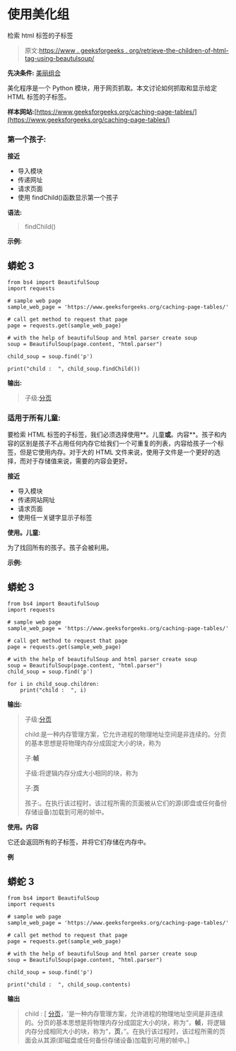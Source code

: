 # 使用美化组

检索 html 标签的子标签

> 原文:[https://www . geeksforgeeks . org/retrieve-the-children-of-html-tag-using-beautulsoup/](https://www.geeksforgeeks.org/retrieve-children-of-the-html-tag-using-beautifulsoup/)

**先决条件:** [美丽组合](https://www.geeksforgeeks.org/implementing-web-scraping-python-beautiful-soup/)

美化程序是一个 Python 模块，用于网页抓取。本文讨论如何抓取和显示给定 HTML 标签的子标签。

**样本网站:**[https://www.geeksforgeeks.org/caching-page-tables/](https://www.geeksforgeeks.org/caching-page-tables/)

### **第一个孩子:**

**接近**

*   导入模块
*   传递网址
*   请求页面
*   使用 findChild()函数显示第一个孩子

**语法:**

> findChild()

**示例:**

## 蟒蛇 3

```
from bs4 import BeautifulSoup
import requests

# sample web page
sample_web_page = 'https://www.geeksforgeeks.org/caching-page-tables/'

# call get method to request that page
page = requests.get(sample_web_page)

# with the help of beautifulSoup and html parser create soup
soup = BeautifulSoup(page.content, "html.parser")

child_soup = soup.find('p')

print("child :  ", child_soup.findChild())
```

**输出:**

> 子级:[分页](”https://www.geeksforgeeks.org/paging-in-operating-system/”)

### **适用于所有儿童:**

要检索 HTML 标签的子标签，我们必须选择使用**。儿童**或**。内容**。孩子和内容的区别是孩子不占用任何内存它给我们一个可重复的列表，内容给孩子一个标签，但是它使用内存。对于大的 HTML 文件来说，使用子文件是一个更好的选择，而对于存储值来说，需要的内容会更好。

**接近**

*   导入模块
*   传递网站网址
*   请求页面
*   使用任一关键字显示子标签

**使用。儿童:**

为了找回所有的孩子。孩子会被利用。

**示例:**

## 蟒蛇 3

```
from bs4 import BeautifulSoup
import requests

# sample web page
sample_web_page = 'https://www.geeksforgeeks.org/caching-page-tables/'

# call get method to request that page
page = requests.get(sample_web_page)

# with the help of beautifulSoup and html parser create soup
soup = BeautifulSoup(page.content, "html.parser")
child_soup = soup.find('p')

for i in child_soup.children:
    print("child :  ", i)
```

**输出:**

> 子级:[分页](”https://www.geeksforgeeks.org/paging-in-operating-system/”)
> 
> child:是一种内存管理方案，它允许进程的物理地址空间是非连续的。分页的基本思想是将物理内存分成固定大小的块，称为
> 
> 子:**帧**
> 
> 子级:将逻辑内存分成大小相同的块，称为
> 
> 子:**页**
> 
> 孩子:。在执行该过程时，该过程所需的页面被从它们的源(即盘或任何备份存储设备)加载到可用的帧中。

**使用。内容**

它还会返回所有的子标签，并将它们存储在内存中。

**例**

## 蟒蛇 3

```
from bs4 import BeautifulSoup
import requests

# sample web page
sample_web_page = 'https://www.geeksforgeeks.org/caching-page-tables/'

# call get method to request that page
page = requests.get(sample_web_page)

# with the help of beautifulSoup and html parser create soup
soup = BeautifulSoup(page.content, "html.parser")

child_soup = soup.find('p')

print("child :  ", child_soup.contents)
```

**输出**

> child : [ [分页](”https://www.geeksforgeeks.org/paging-in-operating-system/”)，'是一种内存管理方案，允许进程的物理地址空间是非连续的。分页的基本思想是将物理内存分成固定大小的块，称为“，**帧**，将逻辑内存分成相同大小的块，称为“，**页**，”。在执行该过程时，该过程所需的页面会从其源(即磁盘或任何备份存储设备)加载到可用的帧中。]